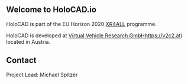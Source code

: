 ## Welcome to HoloCAD.io

HoloCAD is part of the EU Horizon 2020 [XR4ALL](http://xr4all.eu/) programme.

HoloCAD is developed at [Virtual Vehicle Research GmbH]()https://v2c2.at) located in Austria.

## Contact

Project Lead: Michael Spitzer
